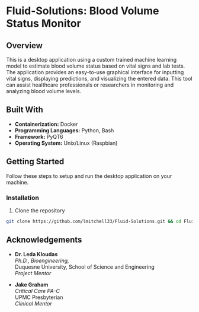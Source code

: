 # **Fluid-Solutions: Blood Volume Status Monitor**

## **Overview**

This is a desktop application using a custom trained machine learning model to estimate blood volume status based on vital signs and lab tests. The application provides an easy-to-use graphical interface for inputting vital signs, displaying predictions, and visualizing the entered data. This tool can assist healthcare professionals or researchers in monitoring and analyzing blood volume levels.

## **Built With**

- **Containerization:** Docker
- **Programming Languages:** Python, Bash
- **Framework:** PyQT6
- **Operating System:** Unix/Linux (Raspbian)

## **Getting Started**

Follow these steps to setup and run the desktop application on your machine.

### Installation

1. Clone the repository

```sh
git clone https://github.com/lmitchell33/Fluid-Solutions.git && cd Fluid-Solutions
```

## **Acknowledgements**

- **Dr. Leda Kloudas**  
  _Ph.D., Bioengineering,_  
  Duquesne University, School of Science and Engineering  
  _Project Mentor_

- **Jake Graham**  
   _Critical Care PA-C_  
   UPMC Presbyterian  
   _Clinical Mentor_
